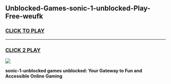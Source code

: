 
## Unblocked-Games-sonic-1-unblocked-Play-Free-weufk
<h3>
<a href="https://premium76.site?title=sonic-1-unblocked&ref=20M">CLICK TO PLAY</a></h3>
<hr>

<h3>
<a href="https://premium76.site?title=sonic-1-unblocked&ref=20M">CLICK 2 PLAY</a>
  
</h3>

<a href="https://premium76.site?title=sonic-1-unblocked&ref=19M"><img src="https://clearcache.store/games.png"></a>


**sonic-1-unblocked games unblocked: Your Gateway to Fun and Accessible Online Gaming**
